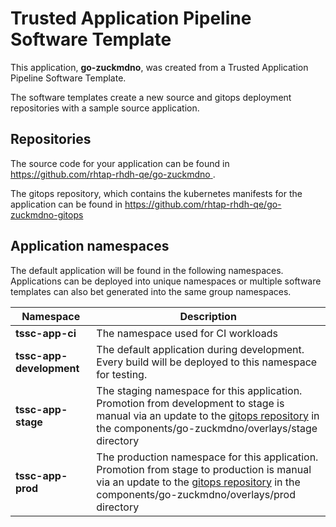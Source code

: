 # Trusted Application Pipeline Software Template

This application, **go-zuckmdno**, was created from a Trusted Application Pipeline Software Template.

The software templates create a new source and gitops deployment repositories with a sample source application. 

## Repositories

The source code for your application can be found in [https://github.com/rhtap-rhdh-qe/go-zuckmdno ](https://github.com/rhtap-rhdh-qe/go-zuckmdno ).
 
The gitops repository, which contains the kubernetes manifests for the application can be found in 
[https://github.com/rhtap-rhdh-qe/go-zuckmdno-gitops ](https://github.com/rhtap-rhdh-qe/go-zuckmdno-gitops ) 

## Application namespaces 

The default application will be found in the following namespaces. Applications can be deployed into unique namespaces or multiple software templates can also bet generated into the same group namespaces.  

|  Namespace   |  Description   |  
| -------- | -------- |
| **tssc-app-ci** | The namespace used for CI workloads |
| **tssc-app-development** | The default application during development. Every build will be deployed to this namespace for testing. |
| **tssc-app-stage** | The staging namespace for this application. Promotion from development to stage is manual via an update to the [gitops repository](https://github.com/rhtap-rhdh-qe/go-zuckmdno-gitops ) in the components/go-zuckmdno/overlays/stage directory |
| **tssc-app-prod** | The production namespace for this application. Promotion from stage to production is manual via an update to the [gitops repository](https://github.com/rhtap-rhdh-qe/go-zuckmdno-gitops ) in the components/go-zuckmdno/overlays/prod directory |